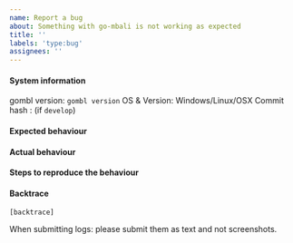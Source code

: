 ```yaml
---
name: Report a bug
about: Something with go-mbali is not working as expected
title: ''
labels: 'type:bug'
assignees: ''
---
```


#### System information

gombl version: `gombl version`
OS & Version: Windows/Linux/OSX
Commit hash : (if `develop`)

#### Expected behaviour


#### Actual behaviour


#### Steps to reproduce the behaviour


#### Backtrace

````
[backtrace]
````

When submitting logs: please submit them as text and not screenshots.